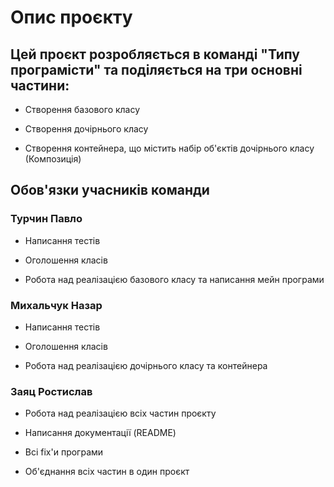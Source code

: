 # Опис проєкту

## Цей проєкт розробляється в команді "Типу програмісти" та поділяється на три основні частини:

- Створення базового класу

- Створення дочірнього класу

- Створення контейнера, що містить набір об'єктів дочірнього класу (Композиція)

## Обов'язки учасників команди

### Турчин Павло

- Написання тестів

- Оголошення класів

- Робота над реалізацією базового класу та написання мейн програми

### Михальчук Назар

- Написання тестів

- Оголошення класів

- Робота над реалізацією дочірнього класу та контейнера

### Заяц Ростислав

- Робота над реалізацією всіх частин проєкту

- Написання документації (README)

- Всі fix'и програми

- Об'єднання всіх частин в один проєкт
